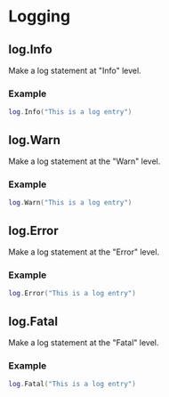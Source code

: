 Logging
=======

log.Info
--------

Make a log statement at "Info" level.

### Example

```lua
log.Info("This is a log entry")
```

log.Warn
--------

Make a log statement at the "Warn" level.

### Example

```lua
log.Warn("This is a log entry")
```

log.Error
--------

Make a log statement at the "Error" level.

### Example

```lua
log.Error("This is a log entry")
```

log.Fatal
--------

Make a log statement at the "Fatal" level.

### Example

```lua
log.Fatal("This is a log entry")
```
